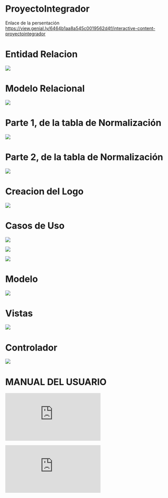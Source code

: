 # ProyectoIntegrador

Enlace de la persentación
https://view.genial.ly/6464b1aa8a545c0019562d4f/interactive-content-proyectointegrador

# Entidad Relacion

![](https://github.com/ameliamariacocalopez/ProyectoIntegrador/blob/main/base_datos/EntidadRelacion.png)

# Modelo Relacional

![](https://github.com/ameliamariacocalopez/ProyectoIntegrador/blob/main/base_datos/ModeloRelacional.jpg)

# Parte 1, de la tabla de Normalización

![](https://github.com/ameliamariacocalopez/ProyectoIntegrador/blob/main/base_datos/1.jpg)

# Parte 2, de la tabla de Normalización

![](https://github.com/ameliamariacocalopez/ProyectoIntegrador/blob/main/base_datos/2.jpg)

# Creacion del Logo

![](https://github.com/ameliamariacocalopez/ProyectoIntegrador/blob/main/entornos_desarrollo/WhatsApp%20Image%202023-04-20%20at%2013.49.57.jpeg)

# Casos de Uso

![](https://github.com/ameliamariacocalopez/ProyectoIntegrador/blob/main/entornos_desarrollo/casosUso1.JPG)

![](https://github.com/ameliamariacocalopez/ProyectoIntegrador/blob/main/entornos_desarrollo/casosUso2.JPG)

![](https://github.com/ameliamariacocalopez/ProyectoIntegrador/blob/main/entornos_desarrollo/casosUso3.JPG)

# Modelo

![](https://github.com/ameliamariacocalopez/ProyectoIntegrador/blob/main/entornos_desarrollo/Modelo.png)

# Vistas

![](https://github.com/ameliamariacocalopez/ProyectoIntegrador/blob/main/entornos_desarrollo/Vistas.png)

# Controlador

![](https://github.com/ameliamariacocalopez/ProyectoIntegrador/blob/main/entornos_desarrollo/Controlador.png)
# MANUAL DEL USUARIO

![](https://github.com/ameliamariacocalopez/ProyectoIntegrador/blob/main/Manual%20del%20Usuario.pdf)

![Aqui tenemos el SQL ](https://github.com/ameliamariacocalopez/ProyectoIntegrador/blob/main/base_datos/Basededatos.sql)
